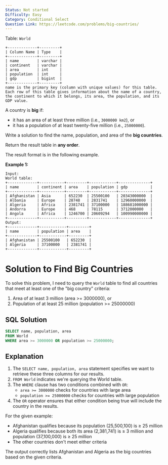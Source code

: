 ```yaml
---
Status: Not started
Difficulty: Easy
Category: Conditional Select
Question Link: https://leetcode.com/problems/big-countries/
---
```

Table: `World`

```Plain
+-------------+---------+
| Column Name | Type    |
+-------------+---------+
| name        | varchar |
| continent   | varchar |
| area        | int     |
| population  | int     |
| gdp         | bigint  |
+-------------+---------+
name is the primary key (column with unique values) for this table.
Each row of this table gives information about the name of a country, the continent to which it belongs, its area, the population, and its GDP value.
```

A country is **big** if:

- it has an area of at least three million (i.e., `3000000 km2`), or
- it has a population of at least twenty-five million (i.e., `25000000`).

Write a solution to find the name, population, and area of the **big countries**.

Return the result table in **any order**.

The result format is in the following example.

**Example 1:**

```Plain
Input:
World table:
+-------------+-----------+---------+------------+--------------+
| name        | continent | area    | population | gdp          |
+-------------+-----------+---------+------------+--------------+
| Afghanistan | Asia      | 652230  | 25500100   | 20343000000  |
| Albania     | Europe    | 28748   | 2831741    | 12960000000  |
| Algeria     | Africa    | 2381741 | 37100000   | 188681000000 |
| Andorra     | Europe    | 468     | 78115      | 3712000000   |
| Angola      | Africa    | 1246700 | 20609294   | 100990000000 |
+-------------+-----------+---------+------------+--------------+
Output:
+-------------+------------+---------+
| name        | population | area    |
+-------------+------------+---------+
| Afghanistan | 25500100   | 652230  |
| Algeria     | 37100000   | 2381741 |
+-------------+------------+---------+
```

# Solution to Find Big Countries

To solve this problem, I need to query the `World` table to find all countries that meet at least one of the "big country" criteria:

1. Area of at least 3 million (area >= 3000000), or
2. Population of at least 25 million (population >= 25000000)

## SQL Solution

```SQL
SELECT name, population, area
FROM World
WHERE area >= 3000000 OR population >= 25000000;
```

## Explanation

1. The `SELECT name, population, area` statement specifies we want to retrieve these three columns for our results.
2. `FROM World` indicates we're querying the World table.
3. The `WHERE` clause has two conditions combined with `OR`:
    - `area >= 3000000` checks for countries with large area
    - `population >= 25000000` checks for countries with large population
4. The `OR` operator ensures that either condition being true will include the country in the results.

For the given example:

- Afghanistan qualifies because its population (25,500,100) is ≥ 25 million
- Algeria qualifies because both its area (2,381,741) is ≥ 3 million and population (37,100,000) is ≥ 25 million
- The other countries don't meet either criteria

The output correctly lists Afghanistan and Algeria as the big countries based on the given criteria.